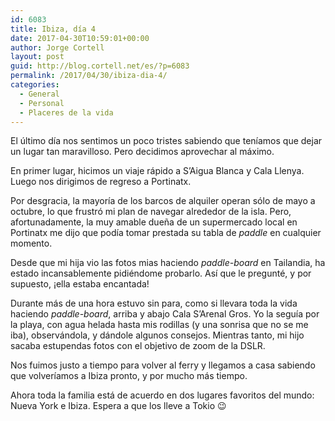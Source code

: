```yaml
---
id: 6083
title: Ibiza, día 4
date: 2017-04-30T10:59:01+00:00
author: Jorge Cortell
layout: post
guid: http://blog.cortell.net/es/?p=6083
permalink: /2017/04/30/ibiza-dia-4/
categories:
  - General
  - Personal
  - Placeres de la vida
---
```

El último día nos sentimos un poco tristes sabiendo que teníamos que dejar un lugar tan maravilloso. Pero decidimos aprovechar al máximo.

En primer lugar, hicimos un viaje rápido a S&#8217;Aigua Blanca y Cala Llenya. Luego nos dirigimos de regreso a Portinatx.

Por desgracia, la mayoría de los barcos de alquiler operan sólo de mayo a octubre, lo que frustró mi plan de navegar alrededor de la isla. Pero, afortunadamente, la muy amable dueña de un supermercado local en Portinatx me dijo que podía tomar prestada su tabla de _paddle_ en cualquier momento.

Desde que mi hija vio las fotos mias haciendo _paddle-board_ en Tailandia, ha estado incansablemente pidiéndome probarlo. Así que le pregunté, y por supuesto, ¡ella estaba encantada!

Durante más de una hora estuvo sin para, como si llevara toda la vida haciendo _paddle-board_, arriba y abajo Cala S&#8217;Arenal Gros. Yo la seguía por la playa, con agua helada hasta mis rodillas (y una sonrisa que no se me iba), observándola, y dándole algunos consejos. Mientras tanto, mi hijo sacaba estupendas fotos con el objetivo de zoom de la DSLR.

Nos fuimos justo a tiempo para volver al ferry y llegamos a casa sabiendo que volveríamos a Ibiza pronto, y por mucho más tiempo.

Ahora toda la familia está de acuerdo en dos lugares favoritos del mundo: Nueva York e Ibiza. Espera a que los lleve a Tokio 😉